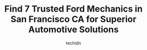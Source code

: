 ---
layout: ampstory
image: https://images.unsplash.com/photo-1508974576580-36a2f92ad3bc?ixlib=rb-4.0.3&ixid=MnwxMjA3fDB8MHxwaG90by1wYWdlfHx8fGVufDB8fHx8&auto=format&fit=crop&w=640&h=853&q=80
author: techidn
featured: false
description: If youre in need of trustworthy and skilled Ford Mechanic in San Francisco CA, USA, youll be pleased to discover the 7 best Ford Mechanic in town. Their expertise and commitment to custome
title: Find 7 Trusted Ford Mechanics in San Francisco CA for Superior Automotive Solutions
cover:
   title: Find 7 Trusted Ford Mechanics in San Francisco CA for Superior Automotive Solutions
   subtitle: Rickpate
   background: https://images.unsplash.com/photo-1508974576580-36a2f92ad3bc?ixlib=rb-4.0.3&ixid=MnwxMjA3fDB8MHxwaG90by1wYWdlfHx8fGVufDB8fHx8&auto=format&fit=crop&w=640&h=853&q=80

pages: 
 - layout: thirds
   top: <h1>#1 Embarcadero Automotive</h1>
   bottom: "<p>Mercedes Benz, 20 years old, sitting for years, would not pass SMOG, and kept stacking up with CEL ON Transmission Control Module Faulty etc... Bought it lien sale from t</p>"
   background: https://www.knot35.com/toplist/wp-content/uploads/2023/06/best-ford-mechanic-1-in-san-francisco-ca-1685839840.jpeg
   backgroundblur: true
 - layout: thirds
   top: <h1>#2 Noe Valley Auto Works</h1>
   bottom: "<p>4050 24th St, San Francisco, CA 94114, United States</p>"
   background: https://www.knot35.com/toplist/wp-content/uploads/2023/06/best-ford-mechanic-2-in-san-francisco-ca-1685839840.jpeg
   cta:
      link: https://www.knot35.com/toplist/find-7-trusted-ford-mechanics-in-san-francisco-ca-for-superior-automotive-solutions/
      text: Find 7 Trusted Ford Mechanics in San Francisco CA for Superior Automotive Solutions
 - layout: thirds
   top: <h1>#3 Dons Auto Services</h1>
   bottom: "<p>899 San Jose Avenue, San Francisco, CA 94110, United States</p>"
   background: https://www.knot35.com/toplist/wp-content/uploads/2023/06/best-ford-mechanic-3-in-san-francisco-ca-1685839841.jpeg
   cta:
      link: https://www.knot35.com/toplist/find-7-trusted-ford-mechanics-in-san-francisco-ca-for-superior-automotive-solutions/
      text: Find 7 Trusted Ford Mechanics in San Francisco CA for Superior Automotive Solutions
 - layout: thirds
   top: <h1>#4 Advanced Autowerks</h1>
   bottom: "<p>1358 Valencia St, San Francisco, CA 94110, United States</p>"
   background: https://images.unsplash.com/photo-1567095761054-7a02e69e5c43?ixlib=rb-4.0.3&ixid=MnwxMjA3fDB8MHxwaG90by1wYWdlfHx8fGVufDB8fHx8&auto=format&fit=crop&w=640&h=853&q=80
   cta:
      link: https://www.knot35.com/toplist/find-7-trusted-ford-mechanics-in-san-francisco-ca-for-superior-automotive-solutions/
      text: Find 7 Trusted Ford Mechanics in San Francisco CA for Superior Automotive Solutions
 - layout: thirds
   top: <h1>#5 Precision Auto Repair</h1>
   bottom: "<p>717 Divisadero St, San Francisco, CA 94117, United States</p>"
   background: https://images.unsplash.com/photo-1533998839656-76f5e4b2bccb?ixlib=rb-4.0.3&ixid=MnwxMjA3fDB8MHxwaG90by1wYWdlfHx8fGVufDB8fHx8&auto=format&fit=crop&w=640&h=853&q=80
   cta:
      link: https://www.knot35.com/toplist/find-7-trusted-ford-mechanics-in-san-francisco-ca-for-superior-automotive-solutions/
      text: Find 7 Trusted Ford Mechanics in San Francisco CA for Superior Automotive Solutions
 - layout: thirds
   top: <h1>#6 Mikes Union Auto Repair</h1>
   bottom: "<p>1311 7th Ave, San Francisco, CA 94122, United States</p>"
   background: https://images.unsplash.com/photo-1540457036297-448b6b99e91c?ixlib=rb-4.0.3&ixid=MnwxMjA3fDB8MHxwaG90by1wYWdlfHx8fGVufDB8fHx8&auto=format&fit=crop&w=640&h=853&q=80
   cta:
      link: https://www.knot35.com/toplist/find-7-trusted-ford-mechanics-in-san-francisco-ca-for-superior-automotive-solutions/
      text: Find 7 Trusted Ford Mechanics in San Francisco CA for Superior Automotive Solutions
 - layout: thirds
   top: <h1>#7 Eds Autohaus (European Specialist)</h1>
   bottom: "<p>980 Harrison St, San Francisco, CA 94107, United States</p>"
   background: https://images.unsplash.com/photo-1604871000636-074fa5117945?ixlib=rb-4.0.3&ixid=MnwxMjA3fDB8MHxwaG90by1wYWdlfHx8fGVufDB8fHx8&auto=format&fit=crop&w=640&h=853&q=80
   cta:
      link: https://www.knot35.com/toplist/find-7-trusted-ford-mechanics-in-san-francisco-ca-for-superior-automotive-solutions/
      text: Find 7 Trusted Ford Mechanics in San Francisco CA for Superior Automotive Solutions
 - layout: thirds
   middle: Continue reading...
   background: https://images.unsplash.com/photo-1595364397663-fca4f075d796?ixlib=rb-4.0.3&ixid=MnwxMjA3fDB8MHxwaG90by1wYWdlfHx8fGVufDB8fHx8&auto=format&fit=crop&w=640&h=853&q=80
   cta:
      link: https://www.knot35.com/toplist/find-7-trusted-ford-mechanics-in-san-francisco-ca-for-superior-automotive-solutions/
      text: Find 7 Trusted Ford Mechanics in San Francisco CA for Superior Automotive Solutions
      
---